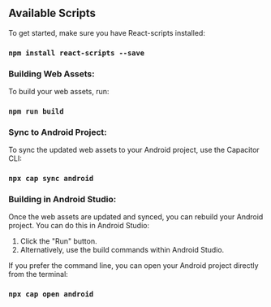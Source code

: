 ## Available Scripts

To get started, make sure you have React-scripts installed:

### `npm install react-scripts --save`

### Building Web Assets:

To build your web assets, run:

### `npm run build`

### Sync to Android Project:

To sync the updated web assets to your Android project, use the Capacitor CLI:

### `npx cap sync android`

### Building in Android Studio:

Once the web assets are updated and synced, you can rebuild your Android project. You can do this in Android Studio:

1. Click the "Run" button.
2. Alternatively, use the build commands within Android Studio.

If you prefer the command line, you can open your Android project directly from the terminal:

### `npx cap open android`
